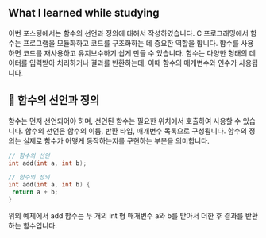 ## What I learned while studying

이번 포스팅에서는 함수의 선언과 정의에 대해서 작성하였습니다.
C 프로그래밍에서 함수는 프로그램을 모듈화하고 코드를 구조화하는 데 중요한 역할을 합니다.
함수를 사용하면 코드를 재사용하고 유지보수하기 쉽게 만들 수 있습니다.
함수는 다양한 형태의 데이터를 입력받아 처리하거나 결과를 반환하는데, 이때 함수의 매개변수와 인수가 사용됩니다.

## 🤔 함수의 선언과 정의

함수는 먼저 선언되어야 하며, 선언된 함수는 필요한 위치에서 호출하여 사용할 수 있습니다.
함수의 선언은 함수의 이름, 반환 타입, 매개변수 목록으로 구성됩니다.
함수의 정의는 실제로 함수가 어떻게 동작하는지를 구현하는 부분을 의미합니다.

```c
// 함수의 선언
int add(int a, int b);

// 함수의 정의
int add(int a, int b) {
 return a + b;
}
```

위의 예제에서 add 함수는 두 개의 int 형 매개변수 a와 b를 받아서 더한 후 결과를 반환하는 함수입니다.
